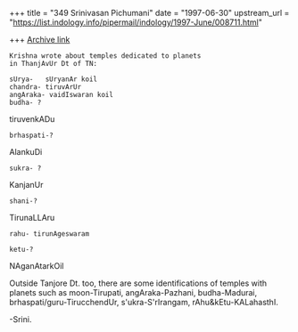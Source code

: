 +++
title = "349 Srinivasan Pichumani"
date = "1997-06-30"
upstream_url = "https://list.indology.info/pipermail/indology/1997-June/008711.html"

+++
[Archive link](https://list.indology.info/pipermail/indology/1997-June/008711.html)


	Krishna wrote about temples dedicated to planets
	in ThanjAvUr Dt of TN:

	sUrya-   sUryanAr koil
	chandra- tiruvArUr
	angAraka- vaidIswaran koil
	budha- ?

tiruvenkADu

	brhaspati-?

AlankuDi

	sukra- ?  

KanjanUr

	shani-?

TirunaLLAru

	rahu- tirunAgeswaram

	ketu-? 

NAganAtarkOil

Outside Tanjore Dt. too, there are some identifications of 
temples with planets such as moon-Tirupati, angAraka-Pazhani,
budha-Madurai, brhaspati/guru-TirucchendUr, s'ukra-S'rIrangam,
rAhu&kEtu-KALahasthI. 

-Srini.




